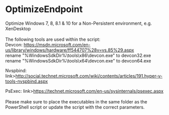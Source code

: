 # OptimizeEndpoint
Optimize Windows 7, 8, 8.1 & 10 for a Non-Persistent environment, e.g. XenDesktop<br>
<br>
The following tools are used within the script:<br>
Devcon: <link>https://msdn.microsoft.com/en-us/library/windows/hardware/ff544707%28v=vs.85%29.aspx</link><br>
rename "%WindowsSdkDir%\tools\x86\devcon.exe" to devcon32.exe<br>
rename "%WindowsSdkDir%\tools\x64\devcon.exe" to devcon64.exe<br>

Nvspbind: link>http://social.technet.microsoft.com/wiki/contents/articles/191.hyper-v-tools-nvspbind.aspx</link><br>

PsExec: link>https://technet.microsoft.com/en-us/sysinternals/psexec.aspx</link><br>
<br>
Please make sure to place the executables in the same folder as the PowerShell script or update the script with the correct parameters.<br>
